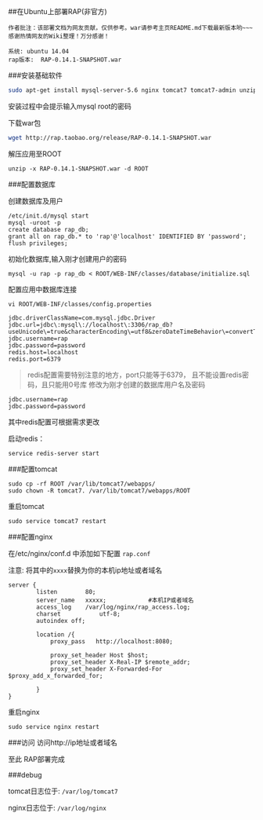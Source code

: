 ##在Ubuntu上部署RAP(非官方)

```
作者批注：该部署文档为网友贡献，仅供参考。war请参考主页README.md下载最新版本哟~~~
感谢热情网友的Wiki整理！万分感谢！
```

```
系统: ubuntu 14.04
rap版本:  RAP-0.14.1-SNAPSHOT.war
```

###安装基础软件

```bash
sudo apt-get install mysql-server-5.6 nginx tomcat7 tomcat7-admin unzip redis-server
```
安装过程中会提示输入mysql root的密码

下载war包

```bash
wget http://rap.taobao.org/release/RAP-0.14.1-SNAPSHOT.war
```

解压应用至ROOT

```
unzip -x RAP-0.14.1-SNAPSHOT.war -d ROOT
```


###配置数据库

创建数据库及用户

```
/etc/init.d/mysql start
mysql -uroot -p
create database rap_db;
grant all on rap_db.* to 'rap'@'localhost' IDENTIFIED BY 'password';
flush privileges;
```

初始化数据库,输入刚才创建用户的密码

```
mysql -u rap -p rap_db < ROOT/WEB-INF/classes/database/initialize.sql
```



配置应用中数据库连接
```
vi ROOT/WEB-INF/classes/config.properties
```
```
jdbc.driverClassName=com.mysql.jdbc.Driver
jdbc.url=jdbc\:mysql\://localhost\:3306/rap_db?useUnicode\=true&characterEncoding\=utf8&zeroDateTimeBehavior\=convertToNull&noAccessToProcedureBodies\=true
jdbc.username=rap
jdbc.password=password
redis.host=localhost
redis.port=6379
```
> redis配置需要特别注意的地方，port只能等于6379， 且不能设置redis密码，且只能用0号库
修改为刚才创建的数据库用户名及密码

```
jdbc.username=rap
jdbc.password=password
```

其中redis配置可根据需求更改

启动redis：
```
service redis-server start
```

###配置tomcat

```
sudo cp -rf ROOT /var/lib/tomcat7/webapps/
sudo chown -R tomcat7. /var/lib/tomcat7/webapps/ROOT
```

重启tomcat

```
sudo service tomcat7 restart
```


###配置nginx

在/etc/nginx/conf.d 中添加如下配置 ```rap.conf```

注意: 将其中的```xxxx```替换为你的本机ip地址或者域名

```
server {
        listen        80;
        server_name   xxxxx;            #本机IP或者域名
        access_log    /var/log/nginx/rap_access.log;
        charset           utf-8;
        autoindex off;

        location /{
            proxy_pass   http://localhost:8080;

            proxy_set_header Host $host;
            proxy_set_header X-Real-IP $remote_addr;
            proxy_set_header X-Forwarded-For $proxy_add_x_forwarded_for;

        }
}
```

重启nginx

```
sudo service nginx restart
```



###访问
访问http://ip地址或者域名

至此 RAP部署完成

###debug

tomcat日志位于: ```/var/log/tomcat7```

nginx日志位于:  ```/var/log/nginx```